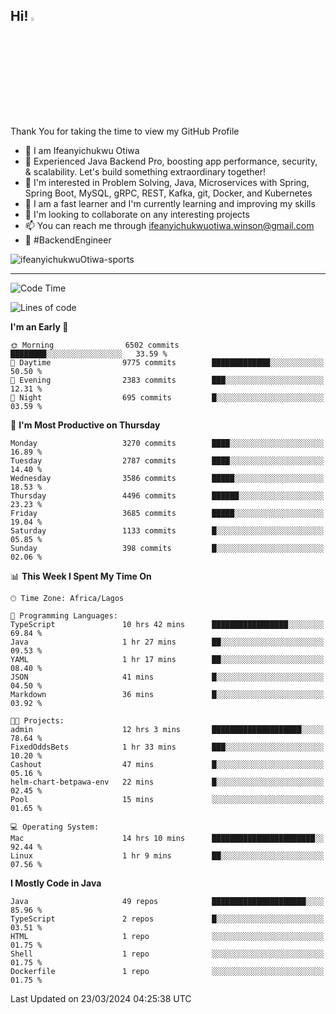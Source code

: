 <!-- BLOG-POST-LIST:START --><!-- BLOG-POST-LIST:END -->

## Hi! <img src="https://media.giphy.com/media/hvRJCLFzcasrR4ia7z/giphy.gif" width="4%"> 

Thank You for taking the time to view my GitHub Profile

- 👋 I am Ifeanyichukwu Otiwa
- 🚀 Experienced Java Backend Pro, boosting app performance, security, & scalability. Let's build something extraordinary together!
- 👀 I'm interested in Problem Solving, Java, Microservices with Spring, Spring Boot, MySQL, gRPC, REST, Kafka, git, Docker, and Kubernetes
- 🌱 I am a fast learner and I'm currently learning and improving my skills
- 💞️ I'm looking to collaborate on any interesting projects
- 📫 You can reach me through ifeanyichukwuotiwa.winson@gmail.com
- 🚀 #BackendEngineer

<p align="left" marginTop="10px"> <img src="https://komarev.com/ghpvc/?username=ifeanyichukwuOtiwa-sports&label=Profile%20views&color=0e75b6&style=for-the-badge" alt="ifeanyichukwuOtiwa-sports" /> </p>

***

<!--START_SECTION:waka-->
![Code Time](http://img.shields.io/badge/Code%20Time-2%2C330%20hrs%2048%20mins-blue)

![Lines of code](https://img.shields.io/badge/From%20Hello%20World%20I%27ve%20Written-4.5%20million%20lines%20of%20code-blue)

**I'm an Early 🐤** 

```text
🌞 Morning                6502 commits        ████████░░░░░░░░░░░░░░░░░   33.59 % 
🌆 Daytime                9775 commits        █████████████░░░░░░░░░░░░   50.50 % 
🌃 Evening                2383 commits        ███░░░░░░░░░░░░░░░░░░░░░░   12.31 % 
🌙 Night                  695 commits         █░░░░░░░░░░░░░░░░░░░░░░░░   03.59 % 
```
📅 **I'm Most Productive on Thursday** 

```text
Monday                   3270 commits        ████░░░░░░░░░░░░░░░░░░░░░   16.89 % 
Tuesday                  2787 commits        ████░░░░░░░░░░░░░░░░░░░░░   14.40 % 
Wednesday                3586 commits        █████░░░░░░░░░░░░░░░░░░░░   18.53 % 
Thursday                 4496 commits        ██████░░░░░░░░░░░░░░░░░░░   23.23 % 
Friday                   3685 commits        █████░░░░░░░░░░░░░░░░░░░░   19.04 % 
Saturday                 1133 commits        █░░░░░░░░░░░░░░░░░░░░░░░░   05.85 % 
Sunday                   398 commits         █░░░░░░░░░░░░░░░░░░░░░░░░   02.06 % 
```


📊 **This Week I Spent My Time On** 

```text
🕑︎ Time Zone: Africa/Lagos

💬 Programming Languages: 
TypeScript               10 hrs 42 mins      █████████████████░░░░░░░░   69.84 % 
Java                     1 hr 27 mins        ██░░░░░░░░░░░░░░░░░░░░░░░   09.53 % 
YAML                     1 hr 17 mins        ██░░░░░░░░░░░░░░░░░░░░░░░   08.40 % 
JSON                     41 mins             █░░░░░░░░░░░░░░░░░░░░░░░░   04.50 % 
Markdown                 36 mins             █░░░░░░░░░░░░░░░░░░░░░░░░   03.92 % 

🐱‍💻 Projects: 
admin                    12 hrs 3 mins       ████████████████████░░░░░   78.64 % 
FixedOddsBets            1 hr 33 mins        ███░░░░░░░░░░░░░░░░░░░░░░   10.20 % 
Cashout                  47 mins             █░░░░░░░░░░░░░░░░░░░░░░░░   05.16 % 
helm-chart-betpawa-env   22 mins             █░░░░░░░░░░░░░░░░░░░░░░░░   02.45 % 
Pool                     15 mins             ░░░░░░░░░░░░░░░░░░░░░░░░░   01.65 % 

💻 Operating System: 
Mac                      14 hrs 10 mins      ███████████████████████░░   92.44 % 
Linux                    1 hr 9 mins         ██░░░░░░░░░░░░░░░░░░░░░░░   07.56 % 
```

**I Mostly Code in Java** 

```text
Java                     49 repos            █████████████████████░░░░   85.96 % 
TypeScript               2 repos             █░░░░░░░░░░░░░░░░░░░░░░░░   03.51 % 
HTML                     1 repo              ░░░░░░░░░░░░░░░░░░░░░░░░░   01.75 % 
Shell                    1 repo              ░░░░░░░░░░░░░░░░░░░░░░░░░   01.75 % 
Dockerfile               1 repo              ░░░░░░░░░░░░░░░░░░░░░░░░░   01.75 % 
```




 Last Updated on 23/03/2024 04:25:38 UTC
<!--END_SECTION:waka-->

<!--
<p align="center">
![trophy](https://github-profile-trophy.vercel.app/?username=ifeanyichukwuOtiwa-sports&theme=onedark) (https://github.com/ryo-ma/github-profile-trophy)
</p>
-->

<!---
ifeanyi-otiwa/ifeanyi-otiwa is a ✨ special ✨ repository because its `README.md` (this file) appears on your GitHub profile.
You can click the Preview link to take a look at your changes.
--->
